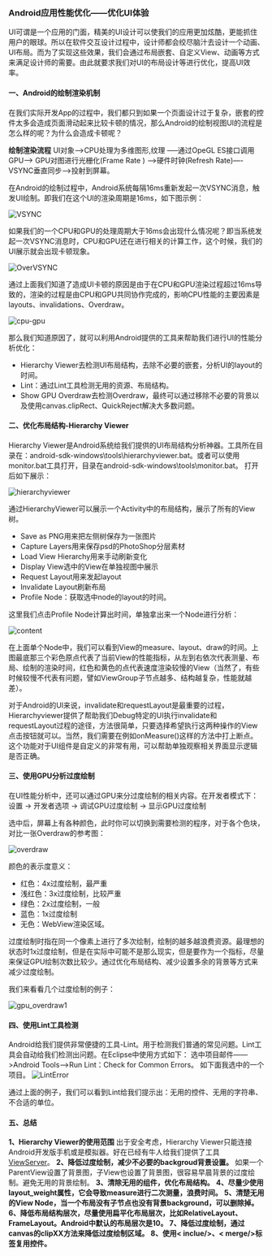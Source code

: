 ### Android应用性能优化——优化UI体验

UI可谓是一个应用的门面，精美的UI设计可以使我们的应用更加炫酷，更能抓住用户的眼球。所以在软件交互设计过程中，设计师都会绞尽脑汁去设计一个动画、UI布局。而为了实现这些效果，我们会通过布局嵌套、自定义View、动画等方式来满足设计师的需要。由此就要求我们对UI的布局设计等进行优化，提高UI效率。

#### 一、Android的绘制渲染机制
在我们实际开发App的过程中，我们都只到如果一个页面设计过于复杂，嵌套的控件太多会造成页面滑动起来比较卡顿的情况，那么Android的绘制视图UI的流程是怎么样的呢？为什么会造成卡顿呢？

**绘制渲染流程**
UI对象—->CPU处理为多维图形,纹理 —–通过OpeGL ES接口调用GPU—-> GPU对图进行光栅化(Frame Rate ) —->硬件时钟(Refresh Rate)—-VSYNC垂直同步—->投射到屏幕。

在Android的绘制过程中，Android系统每隔16ms重新发起一次VSYNC消息，触发UI绘制。即我们在这个UI的渲染周期是16ms，如下图示例：

![VSYNC](https://github.com/dengshiwei/work-summary/blob/master/work-blog/Android%E8%BF%9B%E9%98%B6/Android%E6%80%A7%E8%83%BD%E4%BC%98%E5%8C%96/img/VSYNC.png)

如果我们的一个CPU和GPU的处理周期大于16ms会出现什么情况呢？即当系统发起一次VSYNC消息时，CPU和GPU还在进行相关的计算工作，这个时候，我们的UI展示就会出现卡顿现象。

![OverVSYNC](https://github.com/dengshiwei/work-summary/blob/master/work-blog/Android%E8%BF%9B%E9%98%B6/Android%E6%80%A7%E8%83%BD%E4%BC%98%E5%8C%96/img/OverVSYNC.png)

通过上面我们知道了造成UI卡顿的原因是由于在CPU和GPU渲染过程超过16ms导致的，渲染的过程是由CPU和GPU共同协作完成的，影响CPU性能的主要因素是layouts、invalidations、Overdraw。

![cpu-gpu](https://github.com/dengshiwei/work-summary/blob/master/work-blog/Android%E8%BF%9B%E9%98%B6/Android%E6%80%A7%E8%83%BD%E4%BC%98%E5%8C%96/img/CPU-GPU.png)

那么我们知道原因了，就可以利用Android提供的工具来帮助我们进行UI的性能分析优化：
- Hierarchy Viewer去检测UI布局结构，去除不必要的嵌套，分析UI的layout的时间。
- Lint：通过Lint工具检测无用的资源、布局结构。
- Show GPU Overdraw去检测Overdraw，最终可以通过移除不必要的背景以及使用canvas.clipRect、QuickReject解决大多数问题。

#### 二、优化布局结构-Hierarchy Viewer
Hierarchy Viewer是Android系统给我们提供的UI布局结构分析神器。工具所在目录在：android-sdk-windows\tools\hierarchyviewer.bat。或者可以使用monitor.bat工具打开，目录在android-sdk-windows\tools\monitor.bat。
打开后如下展示：

![hierarchyviewer](https://github.com/dengshiwei/work-summary/blob/master/work-blog/Android%E8%BF%9B%E9%98%B6/Android%E6%80%A7%E8%83%BD%E4%BC%98%E5%8C%96/img/hierarchyviewer.png)

通过HierarchyViewer可以展示一个Activity中的布局结构，展示了所有的View树。
- Save as PNG用来把左侧树保存为一张图片
- Capture Layers用来保存psd的PhotoShop分层素材
- Load View Hierarchy用来手动刷新变化
- Display View选中的View在单独视图中展示
- Request Layout用来发起layout
- Invalidate Layout刷新布局
- Profile Node：获取选中node的layout的时间。

这里我们点击Profile Node计算出时间，单独拿出来一个Node进行分析：

![content](https://github.com/dengshiwei/work-summary/blob/master/work-blog/Android%E8%BF%9B%E9%98%B6/Android%E6%80%A7%E8%83%BD%E4%BC%98%E5%8C%96/img/Content.png)

在上面单个Node中，我们可以看到View的measure、layout、draw的时间。上图最底那三个彩色原点代表了当前View的性能指标，从左到右依次代表测量、布局、绘制的渲染时间，红色和黄色的点代表速度渲染较慢的View（当然了，有些时候较慢不代表有问题，譬如ViewGroup子节点越多、结构越复杂，性能就越差）。


对于Android的UI来说，invalidate和requestLayout是最重要的过程，Hierarchyviewer提供了帮助我们Debug特定的UI执行invalidate和requestLayout过程的途径，方法很简单，只要选择希望执行这两种操作的View点击按钮就可以。当然，我们需要在例如onMeasure()这样的方法中打上断点。这个功能对于UI组件是自定义的非常有用，可以帮助单独观察相关界面显示逻辑是否正确。

#### 三、使用GPU分析过度绘制
在UI性能分析中，还可以通过GPU来分过度绘制的相关内容。在开发者模式下：
设置 -> 开发者选项 -> 调试GPU过度绘制 -> 显示GPU过度绘制

选中后，屏幕上有各种颜色，此时你可以切换到需要检测的程序，对于各个色块，对比一张Overdraw的参考图：

![overdraw]()

颜色的表示度意义：
- 红色：4x过度绘制，最严重
- 浅红色：3x过度绘制，比较严重
- 绿色：2x过度绘制，一般
- 蓝色：1x过度绘制
- 无色：WebView渲染区域。

过度绘制时指在同一个像素上进行了多次绘制，绘制的越多越浪费资源。最理想的状态时1x过度绘制，但是在实际中可能不是那么现实，但是要作为一个指标，尽量来保证GPU绘制次数比较少。通过优化布局结构、减少设置多余的背景等方式来减少过度绘制。

我们来看看几个过度绘制的例子：

![gpu_overdraw1]()


#### 四、使用Lint工具检测
Android给我们提供非常便捷的工具-Lint。用于检测我们普通的常见问题。Lint工具会自动给我们检测出问题。在Eclipse中使用方式如下：
选中项目邮件——>Android Tools——>Run Lint：Check for Common Errors。
如下面我选中的一个项目。
![LintError]()

通过上面的例子，我们可以看到Lint给我们提示出：无用的控件、无用的字符串、不合适的单位。

#### 五、总结
**1、Hierarchy Viewer的使用范围**
出于安全考虑，Hierarchy Viewer只能连接Android开发版手机或是模拟器。好在已经有牛人给我们提供了工具[ViewServer](https://github.com/romainguy/ViewServer)。
**2、降低过度绘制，减少不必要的backgroud背景设置。**
如果一个ParentView设置了背景图，子View也设置了背景图，很容易早晨背景的过度绘制。避免无用的背景绘制。
**3、清除无用的组件，优化布局结构。**
**4、尽量少使用layout_weight属性，它会导致measure进行二次测量，浪费时间。**
**5、清楚无用的View Node，当一个布局没有子节点也没有背景background，可以删除掉。**
**6、降低布局结构层次，尽量使用扁平化布局层次，比如RelativeLayout、FrameLayout。Android中默认的布局层次是10。**
**7、降低过度绘制，通过canvas的clipXX方法来降低过度绘制区域。**
**8、使用< inclue/>、< merge/>标签复用控件。**